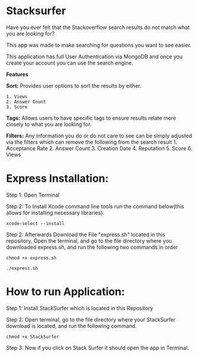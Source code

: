 # Stacksurfer 
Have you ever felt that the Stackoverflow search results do not match what you are looking for? 

This app was made to make searching for questions you want to see easier. 

This application has full User Authentication via MongoDB and once you create your account you can use the search engine. 

**Features**

  **Sort:** Provides user options to sort the results by either. 
  
    1. Views
    2. Answer Count
    3. Score
  
  **Tags:** Allows users to have specific tags to ensure results relate more closely to what you are looking for. 
  
  **Filters:** Any information you do or do not care to see can be simply adjusted via the filters which can remove the following from the search result 
    1. Acceptance Rate
    2. Answer Count
    3. Creation Date
    4. Reputation
    5. Score
    6. Views


# Express Installation: 

Step 1: Open Terminal


Step 2: To Install Xcode command line tools run the command below(this allows for installing necessary libraries).

```xcode-select --install ```


Step 2: Afterwards Download the File "express.sh" located in this repository, Open the terminal, and go to the file directory where you downloaded express.sh, and run the following two commands in order 

```chmod +x express.sh```


```./express.sh``` 


# How to run Application: 

Step 1: Install StackSurfer which is located in this Repository

Step 2: Open terminal, go to the file directory where your StackSurfer download is located, and run the following command.

```chmod +x StackSurfer```

Step 3: Now if you click on Stack Surfer it should open the app in Terminal.











  




